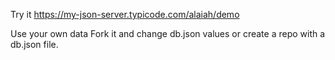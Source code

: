 Try it
https://my-json-server.typicode.com/alaiah/demo

Use your own data
Fork it and change db.json values or create a repo with a db.json file.
